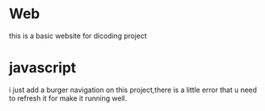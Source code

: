 # Web
this is a basic website for dicoding project

# javascript
i just add a burger navigation on this project,there is a little error that u need to refresh it for make it running well.

